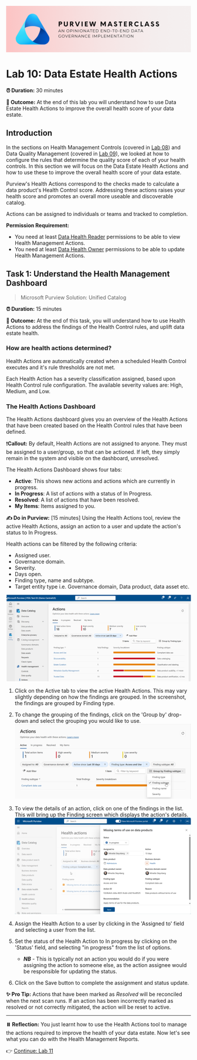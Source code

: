 ![Banner](./assets/banner.png)

# Lab 10: Data Estate Health Actions

**⏰ Duration:** 30 minutes

**🎯 Outcome:** At the end of this lab you will understand how to use Data Estate Health Actions to improve the overall health score of your data estate.

## Introduction

In the sections on Health Management Controls (covered in [Lab 08](./Lab-08%20-%20Health%20Management%20Controls.md)) and Data Quality Management (covered in [Lab 09](./Lab-09%20-%20Data%20Quality%20Management.md)), we looked at how to configure the rules that determine the quality score of each of your health controls. In this section we will focus on the Data Estate Health Actions and how to use these to improve the overall health score of your data estate.

Purview's Health Actions correspond to the checks made to calculate a data product's Health Control score. Addressing these actions raises your health score and promotes an overall more useable and discoverable catalog.

Actions can be assigned to individuals or teams and tracked to completion.

**Permission Requirement:**

- You need at least [Data Health Reader](https://learn.microsoft.com/purview/governance-roles-permissions#governance-domain-level-permission:~:text=read%2C%20datahealth/write-,Data%20health%20reader,-Can%20read%20artifacts) permissions to be able to view Health Management Actions.
- You need at least [Data Health Owner](https://learn.microsoft.com/purview/governance-roles-permissions#governance-domain-level-permission:~:text=dataaccess/glossarytermpolicy/read-,Data%20health%20owner,-Create%2C%20update%2C%20and) permissions to be able to update Health Management Actions.

## Task 1: Understand the Health Management Dashboard

> Microsoft Purview Solution: Unified Catalog

**⏰ Duration:** 15 minutes

**🎯 Outcome:** At the end of this task, you will understand how to use Health Actions to address the findings of the Health Control rules, and uplift data estate health.

### How are health actions determined?

Health Actions are automatically created when a scheduled Health Control executes and it's rule thresholds are not met.

Each Health Action has a severity classification assigned, based upon Health Control rule configuration. The available severity values are: High, Medium, and Low.

### The Health Actions Dashboard

The Health Actions dashboard gives you an overview of the Health Actions that have been created based on the Health Control rules that have been defined.

❗**Callout:** By default, Health Actions are not assigned to anyone. They must be assigned to a user/group, so that can be actioned. If left, they simply remain in the system and visible on the dashboard, unresolved.

The Health Actions Dashboard shows four tabs:

- **Active**: This shows new actions and actions which are currently in progress.
- **In Progress**: A list of actions with a status of In Progress.
- **Resolved**: A list of actions that have been resolved.
- **My Items**: Items assigned to you.

**✍️ Do in Purview:** [15 minutes] Using the Health Actions tool, review the active Health Actions, assign an action to a user and update the action's status to In Progress.

Health actions can be filtered by the following criteria:

- Assigned user.
- Governance domain.
- Severity.
- Days open.
- Finding type, name and subtype.
- Target entity type i.e. Governance domain, Data product, data asset etc.

![Health Actions Dashboard](./assets/health-actions-dashboard.png)

1. Click on the Active tab to view the active Health Actions. This may vary slightly depending on how the findings are grouped. In the screenshot, the findings are grouped by Finding type.
2. To change the grouping of the findings, click on the 'Group by' drop-down and select the grouping you would like to use. ![Action Group by](./assets/action-grouping.png)

3. To view the details of an action, click on one of the findings in the list. This will bring up the Finding screen which displays the action's details.
   ![Assign Health Action](./assets/assign-health-action.png)
4. Assign the Health Action to a user by clicking in the 'Assigned to' field and selecting a user from the list.
5. Set the status of the Health Action to In progress by clicking on the 'Status' field, and selecting "in progress" from the list of options.
   - **_NB_** - This is typically not an action you would do if you were assigning the action to someone else, as the action assignee would be responsible for updating the status.
6. Click on the Save button to complete the assignment and status update.

**✨ Pro Tip:** Actions that have been marked as _Resolved_ will be reconciled when the next scan runs. If an action has been incorrectly marked as resolved or not correctly mitigated, the action will be reset to active.

---

**⏸️ Reflection:** You just learnt how to use the Health Actions tool to manage the actions required to improve the health of your data estate. Now let's see what you can do with the Health Management Reports.

👉 [Continue: Lab 11](./Lab-11%20-%20Health%20Management%20Reports.md)
